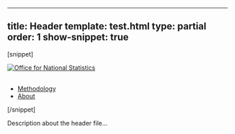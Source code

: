 ---
title: Header
template: test.html
type: partial
order: 1
show-snippet: true
------------------
[snippet]
<nav>
	<div class="wrapper">
		<div class="header col-wrap">
			<div class="col col--lg-one-third col--md-one-third">
				<a href="/">
					<img class="main-logo" src="https://beta.ons.gov.uk/node_modules/ONS-Pattern-Library/dist/img/ons-logo.png" alt="Office for National Statistics">
				</a>
			</div>
			<div class="col col--lg-two-thirds col--md-two-thirds print--hide">&nbsp;</div>
			<nav class="secondary-nav col col--lg-two-thirds col--md-two-thirds print--hide">
				<ul class="secondary-nav__list">
					<li class="secondary-nav__item">
						<a class="secondary-nav__link" href="/methodology">Methodology</a>
					</li>
					<li class="secondary-nav__item">
						<a class="secondary-nav__link" href="/aboutus">
							About
						</a>
					</li>
				</ul>
			</nav>
		</div>
	</div>
</nav>
[/snippet]

Description about the header file...